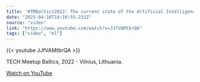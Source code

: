 ```yaml
---
title: "#TMBaltics2022: The current state of the Artificial Intelligence industry in the Baltic region"
date: "2025-04-18T14:16:55.231Z"
source: "video"
link: "https://www.youtube.com/watch?v=JJfVAMtbrQA"
tags: ["video", "ml"]
---
```


{{< youtube JJfVAMtbrQA >}}

TECH Meetup Baltics, 2022 - Vilnius, Lithuania.

[Watch on YouTube](https://www.youtube.com/watch?v=JJfVAMtbrQA)
